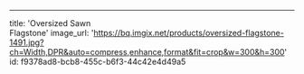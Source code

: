 ---
title: 'Oversized Sawn <br> Flagstone'
image_url: 'https://bq.imgix.net/products/oversized-flagstone-1491.jpg?ch=Width,DPR&auto=compress,enhance,format&fit=crop&w=300&h=300'
id: f9378ad8-bcb8-455c-b6f3-44c42e4d49a5
